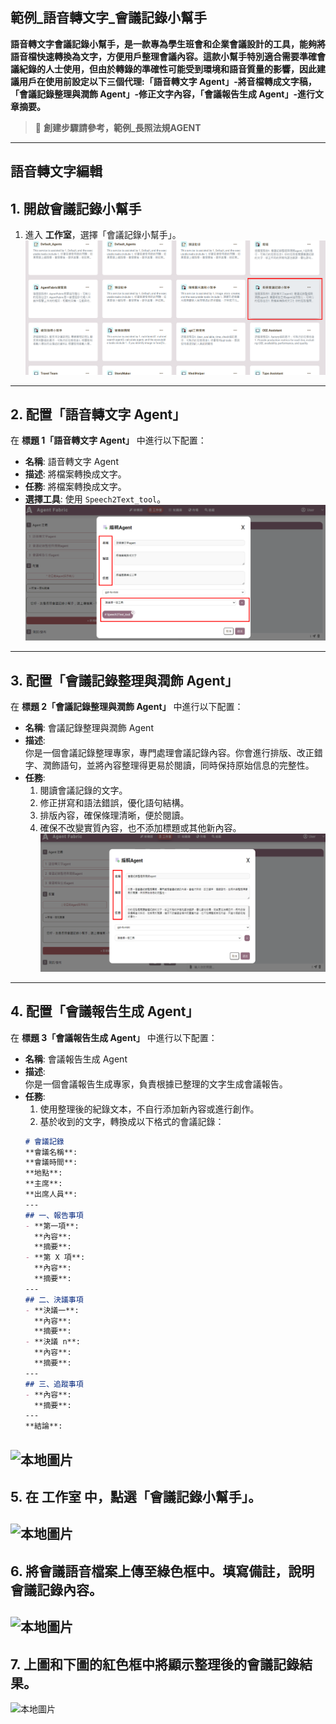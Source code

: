## 範例_語音轉文字_會議記錄小幫手

**語音轉文字會議記錄小幫手，是一款專為學生班會和企業會議設計的工具，能夠將語音檔快速轉換為文字，方便用戶整理會議內容。這款小幫手特別適合需要準確會議紀錄的人士使用，但由於轉錄的準確性可能受到環境和語音質量的影響，因此建議用戶在使用前設定以下三個代理:「語音轉文字 Agent」-將音檔轉成文字稿，「會議記錄整理與潤飾 Agent」-修正文字內容，「會議報告生成 Agent」-進行文章摘要。**


> 🔶 **創建步驟請參考，範例_長照法規AGENT**
---
## 語音轉文字編輯

## 1. 開啟會議記錄小幫手
1. 進入 **工作室**，選擇「會議記錄小幫手」。
![本地圖片](./images/ww.png "本地圖片示例")

---

## 2. 配置「語音轉文字 Agent」
在 **標題 1「語音轉文字 Agent」** 中進行以下配置：
- **名稱**: 語音轉文字 Agent  
- **描述**: 將檔案轉換成文字。  
- **任務**: 將檔案轉換成文字。  
- **選擇工具**: 使用 `Speech2Text_tool`。
![本地圖片](./images/www.png "本地圖片示例")

---

## 3. 配置「會議記錄整理與潤飾 Agent」
在 **標題 2「會議記錄整理與潤飾 Agent」** 中進行以下配置：
- **名稱**: 會議記錄整理與潤飾 Agent  
- **描述**:  
  你是一個會議記錄整理專家，專門處理會議記錄內容。你會進行排版、改正錯字、潤飾語句，並將內容整理得更易於閱讀，同時保持原始信息的完整性。
- **任務**:  
  1. 閱讀會議記錄的文字。  
  2. 修正拼寫和語法錯誤，優化語句結構。  
  3. 排版內容，確保條理清晰，便於閱讀。  
  4. 確保不改變實質內容，也不添加標題或其他新內容。
![本地圖片](./images/wwww.png "本地圖片示例")
---

## 4. 配置「會議報告生成 Agent」
在 **標題 3「會議報告生成 Agent」** 中進行以下配置：
- **名稱**: 會議報告生成 Agent  
- **描述**:  
  你是一個會議報告生成專家，負責根據已整理的文字生成會議報告。  
- **任務**:  
  1. 使用整理後的紀錄文本，不自行添加新內容或進行創作。  
  2. 基於收到的文字，轉換成以下格式的會議記錄：
  ```markdown
  # 會議記錄
  **會議名稱**:  
  **會議時間**:  
  **地點**:  
  **主席**:  
  **出席人員**:  
  ---
  ## 一、報告事項
  - **第一項**:  
    **內容**:  
    **摘要**:  
  - **第 X 項**:  
    **內容**:  
    **摘要**:  
  ---
  ## 二、決議事項
  - **決議一**:  
    **內容**:  
    **摘要**:  
  - **決議 n**:  
    **內容**:  
    **摘要**:  
  ---
  ## 三、追蹤事項
  - **內容**:  
    **摘要**:  
  ---
  **結論**:
![本地圖片](./images/wwwww.png "本地圖片示例")
---

## 5. 在 工作室 中，點選「會議記錄小幫手」。
![本地圖片](./images/wwwwww.png "本地圖片示例")
---

## 6. 將會議語音檔案上傳至綠色框中。填寫備註，說明會議記錄內容。
![本地圖片](./images/wwwwwww.png "本地圖片示例")
---

## 7. 上圖和下圖的紅色框中將顯示整理後的會議記錄結果。
![本地圖片](./images/wwwwwwww.png "本地圖片示例")